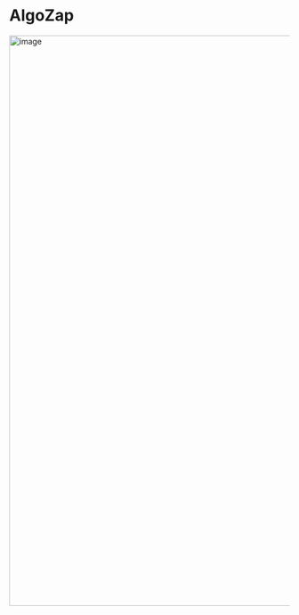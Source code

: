 # AlgoZap
<img width="1536" height="1024" alt="image" src="https://github.com/user-attachments/assets/1394ffa8-0b1a-468c-9311-60f57efa125a" />
